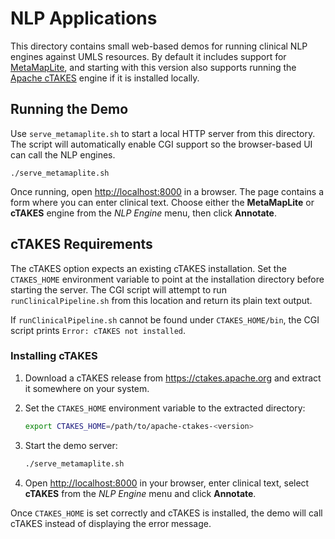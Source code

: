 # NLP Applications

This directory contains small web-based demos for running clinical NLP
engines against UMLS resources.  By default it includes support for
[MetaMapLite](https://metamap.nlm.nih.gov/), and starting with this
version also supports running the [Apache cTAKES](https://ctakes.apache.org/)
engine if it is installed locally.

## Running the Demo

Use `serve_metamaplite.sh` to start a local HTTP server from this
directory.  The script will automatically enable CGI support so the
browser-based UI can call the NLP engines.

```
./serve_metamaplite.sh
```

Once running, open <http://localhost:8000> in a browser.  The page
contains a form where you can enter clinical text.  Choose either the
**MetaMapLite** or **cTAKES** engine from the *NLP Engine* menu, then
click **Annotate**.

## cTAKES Requirements

The cTAKES option expects an existing cTAKES installation.  Set the
`CTAKES_HOME` environment variable to point at the installation
directory before starting the server.  The CGI script will attempt to
run `runClinicalPipeline.sh` from this location and return its plain
text output.

If `runClinicalPipeline.sh` cannot be found under `CTAKES_HOME/bin`, the
CGI script prints `Error: cTAKES not installed`.

### Installing cTAKES

1. Download a cTAKES release from <https://ctakes.apache.org> and
   extract it somewhere on your system.
2. Set the `CTAKES_HOME` environment variable to the extracted
   directory:

   ```bash
   export CTAKES_HOME=/path/to/apache-ctakes-<version>
   ```
3. Start the demo server:

   ```bash
   ./serve_metamaplite.sh
   ```
4. Open <http://localhost:8000> in your browser, enter clinical text,
   select **cTAKES** from the *NLP Engine* menu and click **Annotate**.

Once `CTAKES_HOME` is set correctly and cTAKES is installed, the demo
will call cTAKES instead of displaying the error message.
